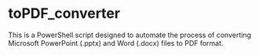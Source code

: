 # toPDF_converter
This is a PowerShell script designed to automate the process of converting Microsoft PowerPoint (.pptx) and Word (.docx) files to PDF format.
